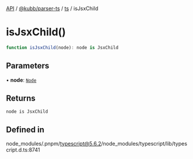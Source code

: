[API](../../../../../packages.md) / [@kubb/parser-ts](../../../index.md) / [ts](../index.md) / isJsxChild

# isJsxChild()

```ts
function isJsxChild(node): node is JsxChild
```

## Parameters

• **node**: [`Node`](../interfaces/Node.md)

## Returns

`node is JsxChild`

## Defined in

node\_modules/.pnpm/typescript@5.6.2/node\_modules/typescript/lib/typescript.d.ts:8741
